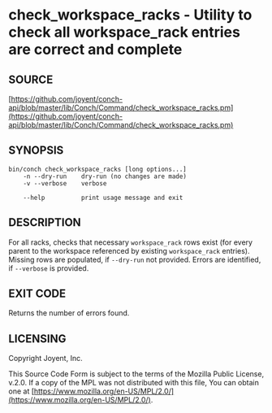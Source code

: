 # check\_workspace\_racks - Utility to check all workspace\_rack entries are correct and complete

## SOURCE

[https://github.com/joyent/conch-api/blob/master/lib/Conch/Command/check_workspace_racks.pm](https://github.com/joyent/conch-api/blob/master/lib/Conch/Command/check_workspace_racks.pm)

## SYNOPSIS

```
bin/conch check_workspace_racks [long options...]
    -n --dry-run    dry-run (no changes are made)
    -v --verbose    verbose

    --help          print usage message and exit
```

## DESCRIPTION

For all racks, checks that necessary `workspace_rack` rows exist (for every parent to the
workspace referenced by existing `workspace_rack` entries). Missing rows are populated,
if `--dry-run` not provided. Errors are identified, if `--verbose` is provided.

## EXIT CODE

Returns the number of errors found.

## LICENSING

Copyright Joyent, Inc.

This Source Code Form is subject to the terms of the Mozilla Public License,
v.2.0. If a copy of the MPL was not distributed with this file, You can obtain
one at [https://www.mozilla.org/en-US/MPL/2.0/](https://www.mozilla.org/en-US/MPL/2.0/).

